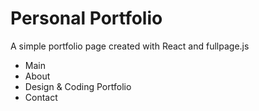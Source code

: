 # Personal Portfolio

A simple portfolio page created with React and fullpage.js
- Main
- About
- Design & Coding Portfolio
- Contact
